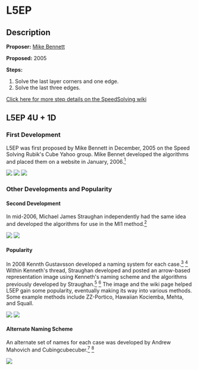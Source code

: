 # L5EP

## Description

**Proposer:** [Mike Bennett](CubingContributors/MethodDevelopers.md#bennett-mike)

**Proposed:** 2005

**Steps:**

1. Solve the last layer corners and one edge.
2. Solve the last three edges.

[Click here for more step details on the SpeedSolving wiki](https://www.speedsolving.com/wiki/index.php/L5E#L5EP)

## L5EP 4U + 1D

### First Development

L5EP was first proposed by Mike Bennett in December, 2005 on the Speed Solving Rubik's Cube Yahoo group. Mike Bennet developed the algorithms and placed them on a website in January, 2006.[<sup>1</sup>][1]

![](img/L5EP/Bennett1.png)
![](img/L5EP/Bennett2.png)
![](img/L5EP/Bennett3.png)

### Other Developments and Popularity

#### Second Development

In mid-2006, Michael James Straughan independently had the same idea and developed the algorithms for use in the MI1 method.[<sup>2</sup>][2]

![](img/L5EP/Straughan1.png)
![](img/L5EP/Straughan2.png)

#### Popularity

In 2008 Kennth Gustavsson developed a naming system for each case.[<sup>3</sup>][3] [<sup>4</sup>][4] Within Kenneth's thread, Straughan developed and posted an arrow-based representation image using Kenneth's naming scheme and the algorithms previously developed by Straughan.[<sup>5</sup>][5] [<sup>6</sup>][6] The image and the wiki page helped L5EP gain some popularity, eventually making its way into various methods. Some example methods include ZZ-Portico, Hawaiian Kociemba, Mehta, and Squall.

![](img/L5EP/Kenneth.png)
![](img/L5EP/Straughan3.png)

#### Alternate Naming Scheme

An alternate set of names for each case was developed by Andrew Mahovich and Cubingcubecuber.[<sup>7</sup>][7] [<sup>8</sup>][8]

![](img/L5EP/AlternateNames.png)

[1]: https://web.archive.org/web/20090807121113/http:/geocities.com/cubiks_ruber/msm6.html
[2]: https://web.archive.org/web/20110224050936/http://athefre.110mb.com/
[3]: https://www.speedsolving.com/threads/last-edges-roux-amoung-other-methods.6754/post-91969
[4]: https://www.speedsolving.com/wiki/index.php/L5E#Semi-advanced_system
[5]: https://i140.photobucket.com/albums/r25/Athefre/L5EFinal.png
[6]: https://www.speedsolving.com/threads/last-edges-roux-amoung-other-methods.6754/post-100400
[7]: https://docs.google.com/document/d/1kb4JFX2WY5mh0gchb9gkbI-RoINaFfX5w0i4VJ1z5ek/edit
[8]: https://www.speedsolving.com/threads/quest-for-sub-10-hawaiian-kociemba-new-directions.76602/post-1376723